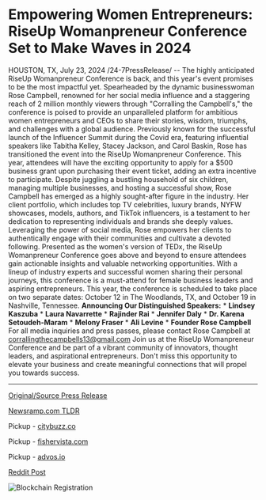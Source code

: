 # Empowering Women Entrepreneurs: RiseUp Womanpreneur Conference Set to Make Waves in 2024

HOUSTON, TX, July 23, 2024 /24-7PressRelease/ -- The highly anticipated RiseUp Womanpreneur Conference is back, and this year's event promises to be the most impactful yet. Spearheaded by the dynamic businesswoman Rose Campbell, renowned for her social media influence and a staggering reach of 2 million monthly viewers through "Corralling the Campbell's," the conference is poised to provide an unparalleled platform for ambitious women entrepreneurs and CEOs to share their stories, wisdom, triumphs, and challenges with a global audience.  Previously known for the successful launch of the Influencer Summit during the Covid era, featuring influential speakers like Tabitha Kelley, Stacey Jackson, and Carol Baskin, Rose has transitioned the event into the RiseUp Womanpreneur Conference. This year, attendees will have the exciting opportunity to apply for a $500 business grant upon purchasing their event ticket, adding an extra incentive to participate.  Despite juggling a bustling household of six children, managing multiple businesses, and hosting a successful show, Rose Campbell has emerged as a highly sought-after figure in the industry. Her client portfolio, which includes top TV celebrities, luxury brands, NYFW showcases, models, authors, and TikTok influencers, is a testament to her dedication to representing individuals and brands she deeply values. Leveraging the power of social media, Rose empowers her clients to authentically engage with their communities and cultivate a devoted following.  Presented as the women's version of TEDx, the RiseUp Womanpreneur Conference goes above and beyond to ensure attendees gain actionable insights and valuable networking opportunities. With a lineup of industry experts and successful women sharing their personal journeys, this conference is a must-attend for female business leaders and aspiring entrepreneurs. This year, the conference is scheduled to take place on two separate dates: October 12 in The Woodlands, TX, and October 19 in Nashville, Tennessee.  **Announcing Our Distinguished Speakers:**  * **Lindsey Kaszuba** * **Laura Navarrette** * **Rajinder Rai** * **Jennifer Daly** * **Dr. Karena Setoudeh-Maram** * **Melony Fraser** * **Ali Levine** * **Founder Rose Campbell**  For all media inquiries and press passes, please contact Rose Campbell at corrallingthecampbells13@gmail.com  Join us at the RiseUp Womanpreneur Conference and be part of a vibrant community of innovators, thought leaders, and aspirational entrepreneurs. Don't miss this opportunity to elevate your business and create meaningful connections that will propel you towards success. 

---

[Original/Source Press Release](https://www.24-7pressrelease.com/press-release/512764/empowering-women-entrepreneurs-riseup-womanpreneur-conference-set-to-make-waves-in-2024)
                    

[Newsramp.com TLDR](https://newsramp.com/curated-news/riseup-womanpreneur-conference-empowering-women-entrepreneurs/f076db358bd35a90d0078a532a93cb79) 


Pickup - [citybuzz.co](https://citybuzz.co/2024/07/23/riseup-womanpreneur-conference-empowering-female-entrepreneurs-in-2024)

Pickup - [fishervista.com](https://fishervista.com/en/riseup-womanpreneur-conference-to-empower-female-entrepreneurs-in-2024/20245175)

Pickup - [advos.io](https://advos.io/en/riseup-womanpreneur-conference-2024-a-beacon-for-women-entrepreneurs/20245175)
 



[Reddit Post](https://www.reddit.com/r/StartupBusinessNews/comments/1eac0b7/riseup_womanpreneur_conference_empowering_women/) 



![Blockchain Registration](https://cdn.newsramp.app/24-7PressRelease/qrcode/247/23/chef4iS_.webp)
